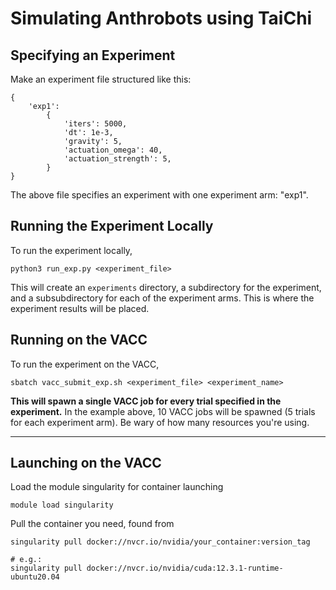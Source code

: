 # Simulating Anthrobots using TaiChi

## Specifying an Experiment

Make an experiment file structured like this:
```
{
    'exp1': 
        {
            'iters': 5000,
            'dt': 1e-3,
            'gravity': 5,
            'actuation_omega': 40, 
            'actuation_strength': 5,
        }
}
```

The above file specifies an experiment with one experiment arm: "exp1". 

## Running the Experiment Locally

To run the experiment locally, 

```
python3 run_exp.py <experiment_file>
```

This will create an `experiments` directory, a subdirectory for the experiment, and a subsubdirectory for each of the experiment arms. This is where the experiment results will be placed. 

## Running on the VACC

To run the experiment on the VACC, 

```
sbatch vacc_submit_exp.sh <experiment_file> <experiment_name>
```

**This will spawn a single VACC job for every trial specified in the experiment.** In the example above, 10 VACC jobs will be spawned (5 trials for each experiment arm). Be wary of how many resources you're using.

---

## Launching on the VACC

Load the module singularity for container launching
```
module load singularity
```

Pull the container you need, found from 
```
singularity pull docker://nvcr.io/nvidia/your_container:version_tag

# e.g.: 
singularity pull docker://nvcr.io/nvidia/cuda:12.3.1-runtime-ubuntu20.04
```

